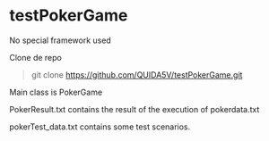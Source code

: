 # testPokerGame
No special framework used

Clone de repo

> git clone https://github.com/QUIDA5V/testPokerGame.git

Main class is PokerGame

PokerResult.txt contains the result of the execution of pokerdata.txt

pokerTest_data.txt contains some test scenarios.